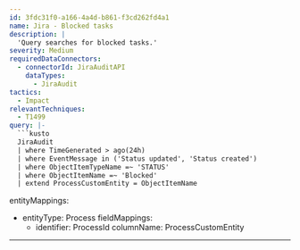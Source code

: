 ```yaml
---
id: 3fdc31f0-a166-4a4d-b861-f3cd262fd4a1
name: Jira - Blocked tasks
description: |
  'Query searches for blocked tasks.'
severity: Medium
requiredDataConnectors:
  - connectorId: JiraAuditAPI
    dataTypes:
      - JiraAudit
tactics:
  - Impact
relevantTechniques:
  - T1499
query: |-
  ```kusto
  JiraAudit
  | where TimeGenerated > ago(24h)
  | where EventMessage in ('Status updated', 'Status created')
  | where ObjectItemTypeName =~ 'STATUS'
  | where ObjectItemName =~ 'Blocked'
  | extend ProcessCustomEntity = ObjectItemName
  ```
entityMappings:
  - entityType: Process
    fieldMappings:
      - identifier: ProcessId
        columnName: ProcessCustomEntity
---
```


